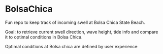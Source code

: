 # BolsaChica
Fun repo to keep track of incoming swell at Bolsa Chica State Beach.

Goal: to retrieve current swell direction, wave height, tide info and compare it to optimal conditions in Bolsa Chica.

Optimal conditions at Bolsa chica are defined by user experience 
